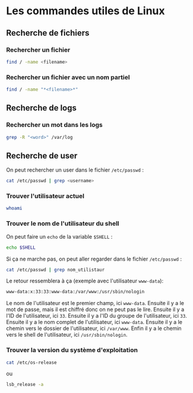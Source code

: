 # Les commandes utiles de Linux

## Recherche de fichiers

### Rechercher un fichier

```bash
find / -name <filename>
```

### Rechercher un fichier avec un nom partiel

```bash
find / -name "*<filename>*"
```

## Recherche de logs

### Rechercher un mot dans les logs

```bash
grep -R "<word>" /var/log
```

## Recherche de user

On peut rechercher un user dans le fichier `/etc/passwd` :

```bash
cat /etc/passwd | grep <username>
```

### Trouver l'utilisateur actuel

```bash
whoami
```

### Trouver le nom de l'utilisateur du shell

On peut faire un `echo` de la variable `$SHELL` :

```bash
echo $SHELL
```

Si ça ne marche pas, on peut aller regarder dans le fichier `/etc/passwd` :

```bash
cat /etc/passwd | grep nom_utilistaur
``` 

Le retour ressemblera à ça (exemple avec l'utilisateur `www-data`):

```bash
www-data:x:33:33:www-data:/var/www:/usr/sbin/nologin
```

Le nom de l'utilisateur est le premier champ, ici `www-data`. Ensuite il y a le mot de passe, mais il est chiffré donc on ne peut pas le lire. Ensuite il y a l'ID de l'utilisateur, ici `33`. Ensuite il y a l'ID du groupe de l'utilisateur, ici `33`. Ensuite il y a le nom complet de l'utilisateur, ici `www-data`. Ensuite il y a le chemin vers le dossier de l'utilisateur, ici `/var/www`. Enfin il y a le chemin vers le shell de l'utilisateur, ici `/usr/sbin/nologin`.

### Trouver la version du système d'exploitation

```bash
cat /etc/os-release
```
ou 
```bash
lsb_release -a
```

